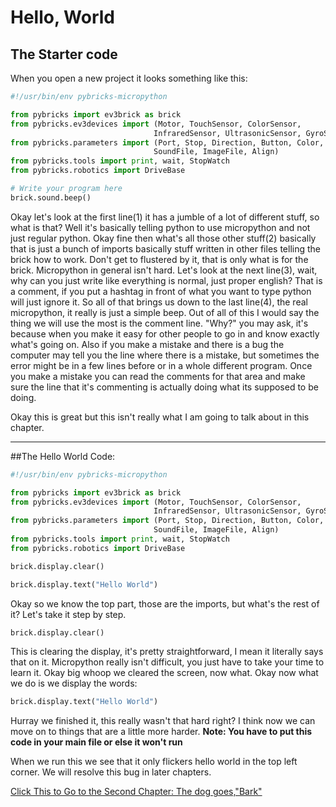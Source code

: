 # Hello, World

## The Starter code

When you open a new project it looks something like this:

```python
#!/usr/bin/env pybricks-micropython                                             1

from pybricks import ev3brick as brick                                          2
from pybricks.ev3devices import (Motor, TouchSensor, ColorSensor,
                                InfraredSensor, UltrasonicSensor, GyroSensor)
from pybricks.parameters import (Port, Stop, Direction, Button, Color,
                                SoundFile, ImageFile, Align)
from pybricks.tools import print, wait, StopWatch
from pybricks.robotics import DriveBase

# Write your program here                                                       3
brick.sound.beep()                                                              4

```

Okay let's look at the first line(1) it has a jumble of a lot of different stuff, so what is that? Well it's basically telling python to use micropython and not just regular python. Okay fine then what's all those other stuff(2) basically that is just a bunch of imports basically stuff written in other files telling the brick how to work. Don't get to flustered by it, that is only what is for the brick. Micropython in general isn't hard. Let's look at the next line(3), wait, why can you just write like everything is normal, just proper english? That is a comment, if you put a hashtag in front of what you want to type python will just ignore it. So all of that brings us down to the last line(4), the real micropython, it really is just a simple beep. Out of all of this I would say the thing we will use the most is the comment line. "Why?" you may ask, it's because when you make it easy for other people to go in and know exactly what's going on. Also if you make a mistake and there is a bug the computer may tell you the line where there is a mistake, but sometimes the error might be in a few lines before or in a whole different program. Once you make a mistake you can read the comments for that area  and make sure the line that it's commenting is actually doing what its supposed to be doing.

Okay this is great but this isn't really what I am going to talk about in this chapter.

***
##The Hello World Code:

```python
#!/usr/bin/env pybricks-micropython

from pybricks import ev3brick as brick
from pybricks.ev3devices import (Motor, TouchSensor, ColorSensor,
                                InfraredSensor, UltrasonicSensor, GyroSensor)
from pybricks.parameters import (Port, Stop, Direction, Button, Color,
                                SoundFile, ImageFile, Align)
from pybricks.tools import print, wait, StopWatch
from pybricks.robotics import DriveBase

brick.display.clear()

brick.display.text("Hello World")
```

Okay so we know the top part, those are the imports, but what's the rest of it? Let's take it step by step.

```python
brick.display.clear()
```

This is clearing the display, it's pretty straightforward, I mean it literally says that on it. Micropython really isn't difficult, you just have to take your time to learn it. Okay big whoop we cleared the screen, now what. Okay now what we do is we display the words:

```python
brick.display.text("Hello World")
```

Hurray we finished it, this really wasn't that hard right? I think now we can move on to things that are a little more harder.
**Note: You have to put this code in your main file or else it won't run**

When we run this we see that it only flickers hello world in the top left corner. We will resolve this bug in later chapters.

[Click This to Go to the Second Chapter: The dog goes,"Bark"](Second_Program.md)
